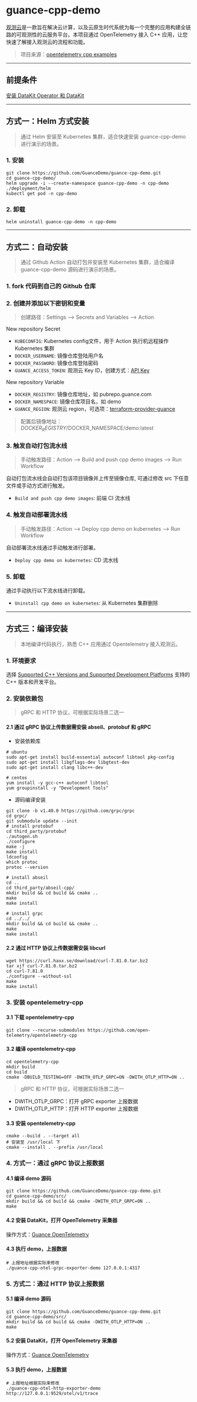 # guance-cpp-demo
[观测云](https://www.guance.com/)是一款旨在解决云计算，以及云原生时代系统为每一个完整的应用构建全链路的可观测性的云服务平台。本项目通过 OpenTelemetry 接入 C++ 应用，让您快速了解接入观测云的流程和功能。

> 项目来源：[opentelemetry cpp examples](https://github.com/open-telemetry/opentelemetry-cpp/tree/main/examples/otlp)

***

## 前提条件
[安装 DataKit Operator 和 DataKit](https://github.com/GuanceDemo/guance-datakit-demo)

***

## 方式一：Helm 方式安装
> 通过 Helm 安装至 Kubernetes 集群，适合快速安装 guance-cpp-demo 进行演示的场景。
### 1. 安装
```shell
git clone https://github.com/GuanceDemo/guance-cpp-demo.git
cd guance-cpp-demo/
helm upgrade -i --create-namespace guance-cpp-demo -n cpp-demo ./deployment/helm
kubectl get pod -n cpp-demo
```
### 2. 卸载
```shell
helm uninstall guance-cpp-demo -n cpp-demo
```

***

## 方式二：自动安装
> 通过 Github Action 自动打包并安装至 Kubernetes 集群，适合编译 guance-cpp-demo 源码进行演示的场景。

### 1. fork 代码到自己的 Github 仓库

### 2. 创建并添加以下密钥和变量
> 创建路径：Settings --> Secrets and Variables --> Action

New repository Secret
- `KUBECONFIG`: Kubernetes config文件，用于 Action 执行机远程操作 Kubernetes 集群
- `DOCKER_USERNAME`: 镜像仓库登陆用户名
- `DOCKER_PASSWORD`: 镜像仓库登陆密码
- `GUANCE_ACCESS_TOKEN`: 观测云 Key ID，创建方式：[API Key](https://docs.guance.com/management/api-key/)

New repository Variable
- `DOCKER_REGISTRY`: 镜像仓库地址，如 pubrepo.guance.com
- `DOCKER_NAMESPACE`: 镜像仓库项目名，如 demo
- `GUANCE_REGION`: 观测云 region，可选项：[terraform-provider-guance](https://github.com/GuanceCloud/terraform-provider-guance)

> 配置后镜像地址：$DOCKER_REGISTRY/$DOCKER_NAMESPACE/demo:latest


### 3. 触发自动打包流水线
> 手动触发路径：Action --> Build and push cpp demo images --> Run Workflow

自动打包流水线会自动打包该项目镜像并上传至镜像仓库, 可通过修改 src 下任意文件或手动方式进行触发。

- `Build and push cpp demo images`: 前端 CI 流水线

### 4. 触发自动部署流水线
> 手动触发路径：Action --> Deploy cpp demo on kubernetes --> Run Workflow

自动部署流水线通过手动触发进行部署。
- `Deploy cpp demo on kubernetes`: CD 流水线

### 5. 卸载
通过手动执行以下流水线进行卸载。
- `Uninstall cpp demo on kubernetes`: 从 Kubernetes 集群删除

***

## 方式三：编译安装
> 本地编译代码执行，熟悉 C++ 应用通过 Opentelemetry 接入观测云。

### 1. 环境要求
选择 [Supported C++ Versions and Supported Development Platforms](https://github.com/open-telemetry/opentelemetry-cpp) 支持的 C++ 版本和开发平台。

### 2. 安装依赖包
> gRPC 和 HTTP 协议，可根据实际场景二选一

#### 2.1 通过 gRPC 协议上传数据需安装 abseil、protobuf 和 gRPC
- 安装依赖库
```shell
# ubuntu
sudo apt-get install build-essential autoconf libtool pkg-config
sudo apt-get install libgflags-dev libgtest-dev
sudo apt-get install clang libc++-dev
```

```shell
# centos
yum install -y gcc-c++ autoconf libtool
yum groupinstall -y "Development Tools"
```

- 源码编译安装

```shell
git clone -b v1.40.0 https://github.com/grpc/grpc
cd grpc/
git submodule update --init
# install protobuf
cd third_party/protobuf
./autogen.sh
./configure
make -j
make install
ldconfig
which protoc
protoc --version

# install abseil
cd ..
cd third_party/abseil-cpp/
mkdir build && cd build && cmake ..
make
make install

# install grpc
cd ../../
mkdir build && cd build && cmake ..
make
make install
```

#### 2.2 通过 HTTP 协议上传数据需安装 libcurl
```shell
wget https://curl.haxx.se/download/curl-7.81.0.tar.bz2
tar xjf curl-7.81.0.tar.bz2
cd curl-7.81.0
./configure --without-ssl
make
make install
```

### 3. 安装 opentelemetry-cpp
#### 3.1 下载 opentelemetry-cpp
```shell
git clone --recurse-submodules https://github.com/open-telemetry/opentelemetry-cpp
```

#### 3.2 编译 opentelemetry-cpp
```shell
cd opentelemetry-cpp
mkdir build
cd build
cmake -DBUILD_TESTING=OFF -DWITH_OTLP_GRPC=ON -DWITH_OTLP_HTTP=ON ..
```
> gRPC 和 HTTP 协议，可根据实际场景二选一

- DWITH_OTLP_GRPC：打开 gRPC exporter 上报数据
- DWITH_OTLP_HTTP：打开 HTTP exporter 上报数据

#### 3.3 安装 opentelemetry-cpp
```shell
cmake --build . --target all
# 安装至 /usr/local 下
cmake --install . --prefix /usr/local
```

### 4. 方式一：通过 gRPC 协议上报数据
#### 4.1 编译 demo 源码
```shell
git clone https://github.com/GuanceDemo/guance-cpp-demo.git
cd guance-cpp-demo/src/
mkdir build && cd build && cmake -DWITH_OTLP_GRPC=ON ..
make
```

#### 4.2 安装 DataKit，打开 OpenTelemetry 采集器
操作方式：[Guance OpenTelemetry](https://docs.guance.com/integrations/opentelemetry/#__tabbed_1_1)

#### 4.3 执行 demo，上报数据
```shell
# 上报地址根据实际来修改
./guance-cpp-otel-grpc-exporter-demo 127.0.0.1:4317
```

### 5. 方式二：通过 HTTP 协议上报数据
#### 5.1 编译 demo 源码
```shell
git clone https://github.com/GuanceDemo/guance-cpp-demo.git
cd guance-cpp-demo/src/
mkdir build && cd build && cmake -DWITH_OTLP_HTTP=ON ..
make
```

#### 5.2 安装 DataKit，打开 OpenTelemetry 采集器
操作方式：[Guance OpenTelemetry](https://docs.guance.com/integrations/opentelemetry/#__tabbed_1_1)

#### 5.3 执行 demo，上报数据
```shell
# 上报地址根据实际来修改
./guance-cpp-otel-http-exporter-demo http://127.0.0.1:9529/otel/v1/trace
```
